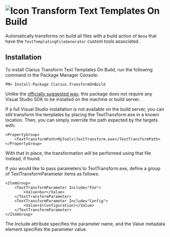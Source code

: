 ![Icon](https://raw.github.com/clariuslabs/TransformOnBuild/master/icon/32.png) Transform Text Templates On Build
============

Automatically transforms on build all files with a build action of `None` that have the `TextTemplatingFileGenerator` custom tools associated.

## Installation

To install Clarius Transform Text Templates On Build, run the following command in the Package Manager Console:

```
PM> Install-Package Clarius.TransformOnBuild
```

Unlike the [officially suggested way](http://msdn.microsoft.com/en-us/library/ee847423.aspx), this package does not require any Visual Studio SDK to be installed on the machine or build server.

If a full Visual Studio installation is not available on the build server, you can still transform the templates by placing the TextTransform.exe in a known location. Then, you can simply override the path expected by the targets with:

	<PropertyGroup>
		<TextTransformPath>MyTools\TextTransform.exe</TextTransformPath>
	</PropertyGroup>


With that in place, the transformation will be performed using that file instead, if found.

If you would like to pass parameters to TextTransform.exe, define a group of TextTransformParameter items as follows:

	<ItemGroup>
		<TextTransformParameter Include="Foo">
			<Value>bar</Value>
		</TextTransformParameter>
		<TextTransformParameter Include="Config">
			<Value>$(Configuration)</Value>
		</TextTransformParameter>
	</ItemGroup>


The Include attribute specifies the parameter name, and the Value metadata element specifies the parameter value.
